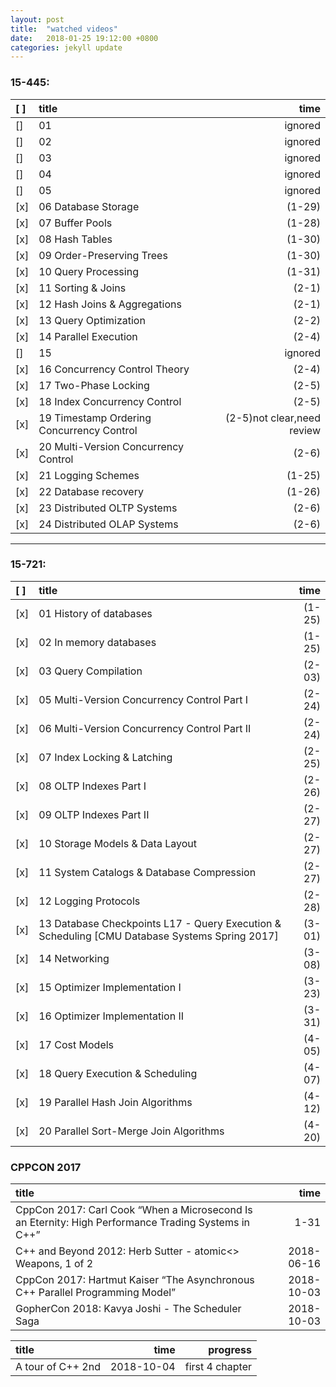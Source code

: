 ```yaml
---
layout: post
title:  "watched videos"
date:   2018-01-25 19:12:00 +0800
categories: jekyll update
---
```


### 15-445:   

|[ ]|title|time|
|:-|:-|-:|
[]|01|ignored  
[]|02|ignored  
[]|03|ignored  
[]|04|ignored  
[]|05|ignored  
[x]| 06 Database Storage  |       (1-29)  
[x]| 07 Buffer Pools   |          (1-28)   
[x]| 08 Hash Tables    |          (1-30)   
[x]| 09 Order-Preserving Trees  | (1-30)  
[x]| 10 Query Processing  |       (1-31)  
[x]| 11 Sorting & Joins|          (2-1)  
[x]| 12 Hash Joins & Aggregations|(2-1)  
[x]| 13 Query Optimization |      (2-2)  
[x]| 14 Parallel Execution |      (2-4)  
[]|15 |ignored  
[x]| 16 Concurrency Control Theory|(2-4)  
[x]| 17 Two-Phase Locking|(2-5)  
[x]| 18 Index Concurrency Control |(2-5)  
[x]| 19 Timestamp Ordering Concurrency Control |(2-5)not clear,need review| 
[x]| 20 Multi-Version Concurrency Control |(2-6)
[x]| 21 Logging Schemes      |    (1-25)    
[x]| 22 Database recovery    |    (1-26)    
[x]| 23 Distributed OLTP Systems    |    (2-6)    
[x]| 24 Distributed OLAP Systems    |    (2-6)  

---
### 15-721:
  
|[ ]|title|time|  
|:-|:-|-:|
[x]| 01 History of databases |(1-25)  
[x]| 02 In memory databases  |(1-25)  
[x]| 03 Query Compilation    |(2-03)  
[x]| 05 Multi-Version Concurrency Control Part I    |(2-24)  
[x]| 06 Multi-Version Concurrency Control Part II    |(2-24)  
[x]| 07 Index Locking & Latching    |(2-25)  
[x]| 08 OLTP Indexes Part I    |(2-26)  
[x]| 09 OLTP Indexes Part II    |(2-27)  
[x]| 10 Storage Models & Data Layout    |(2-27)  
[x]| 11 System Catalogs & Database Compression    |(2-27)  
[x]| 12 Logging Protocols    |(2-28)  
[x]| 13 Database Checkpoints L17 - Query Execution & Scheduling [CMU Database Systems Spring 2017]   |(3-01)   
[x]| 14 Networking |(3-08)  
[x]| 15 Optimizer Implementation I|(3-23)  
[x]| 16 Optimizer Implementation II|(3-31)  
[x]| 17 Cost Models|(4-05)  
[x]| 18 Query Execution & Scheduling|(4-07)   
[x]| 19 Parallel Hash Join Algorithms|(4-12)   
[x]| 20 Parallel Sort-Merge Join Algorithms|(4-20)    
### CPPCON 2017

|title|time| 
|:-|-:|
CppCon 2017: Carl Cook “When a Microsecond Is an Eternity: High Performance Trading Systems in C++”|1-31
C++ and Beyond 2012: Herb Sutter - atomic<> Weapons, 1 of 2|2018-06-16
CppCon 2017: Hartmut Kaiser “The Asynchronous C++ Parallel Programming Model”|2018-10-03
GopherCon 2018: Kavya Joshi - The Scheduler Saga|2018-10-03

|title|time|progress|
|:-|-:|-:|
A tour of C++ 2nd|2018-10-04|first 4 chapter|
